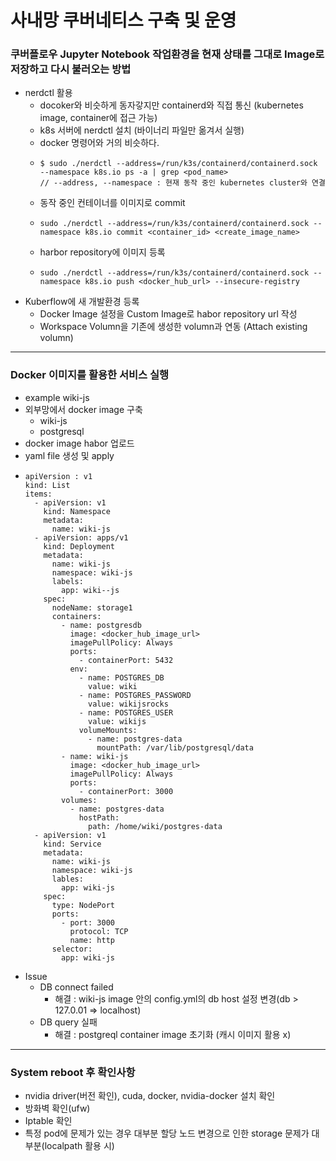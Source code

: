 # 사내망 쿠버네티스 구축 및 운영

### 쿠버플로우 Jupyter Notebook 작업환경을 현재 상태를 그대로 Image로 저장하고 다시 불러오는 방법

- nerdctl 활용
  - docoker와 비슷하게 동자갛지만 containerd와 직접 통신 (kubernetes image, container에 접근 가능)
  - k8s 서버에 nerdctl 설치 (바이너리 파일만 옮겨서 실행)
  - docker 명령어와 거의 비슷하다.
  - ```
    $ sudo ./nerdctl --address=/run/k3s/containerd/containerd.sock --namespace k8s.io ps -a | grep <pod_name>
    // --address, --namespace : 현재 동작 중인 kubernetes cluster와 연결
    ```
  - 동작 중인 컨테이너를 이미지로 commit
  - ```
    sudo ./nerdctl --address=/run/k3s/containerd/containerd.sock --namespace k8s.io commit <container_id> <create_image_name>
    ```
  - harbor repository에 이미지 등록
  - ```
    sudo ./nerdctl --address=/run/k3s/containerd/containerd.sock --namespace k8s.io push <docker_hub_url> --insecure-registry
    ```
- Kuberflow에 새 개발환경 등록
  - Docker Image 설정을 Custom Image로 habor repository url 작성
  - Workspace Volumn을 기존에 생성한 volumn과 연동 (Attach existing volumn)

---
### Docker 이미지를 활용한 서비스 실행
- example wiki-js
- 외부망에서 docker image 구축
  - wiki-js
  - postgresql
- docker image habor 업로드
- yaml file 생성 및 apply
- ```
  apiVersion : v1
  kind: List
  items:
    - apiVersion: v1
      kind: Namespace
      metadata:
        name: wiki-js
    - apiVersion: apps/v1
      kind: Deployment
      metadata:
        name: wiki-js
        namespace: wiki-js
        labels:
          app: wiki--js
      spec:
        nodeName: storage1
        containers:
          - name: postgresdb
            image: <docker_hub_image_url>
            imagePullPolicy: Always
            ports:
              - containerPort: 5432
            env:
              - name: POSTGRES_DB
                value: wiki
              - name: POSTGRES_PASSWORD
                value: wikijsrocks
              - name: POSTGRES_USER
                value: wikijs
              volumeMounts:
                - name: postgres-data
                  mountPath: /var/lib/postgresql/data
          - name: wiki-js
            image: <docker_hub_image_url>
            imagePullPolicy: Always
            ports:
              - containerPort: 3000
          volumes:
            - name: postgres-data
              hostPath:
                path: /home/wiki/postgres-data
    - apiVersion: v1
      kind: Service
      metadata:
        name: wiki-js
        namespace: wiki-js
        lables:
          app: wiki-js
      spec:
        type: NodePort
        ports:
          - port: 3000
            protocol: TCP
            name: http
        selector:
          app: wiki-js
  ```
- Issue
  - DB connect failed
    - 해결 : wiki-js image 안의 config.yml의 db host 설정 변경(db > 127.0.01 => localhost)
  - DB query 실패
    - 해결 : postgreql container image 초기화 (캐시 이미지 활용 x)
---
### System reboot 후 확인사항
- nvidia driver(버전 확인), cuda, docker, nvidia-docker 설치 확인
- 방화벽 확인(ufw)
- Iptable 확인
- 특정 pod에 문제가 있는 경우 대부분 할당 노드 변경으로 인한 storage 문제가 대부분(localpath 활용 시)
